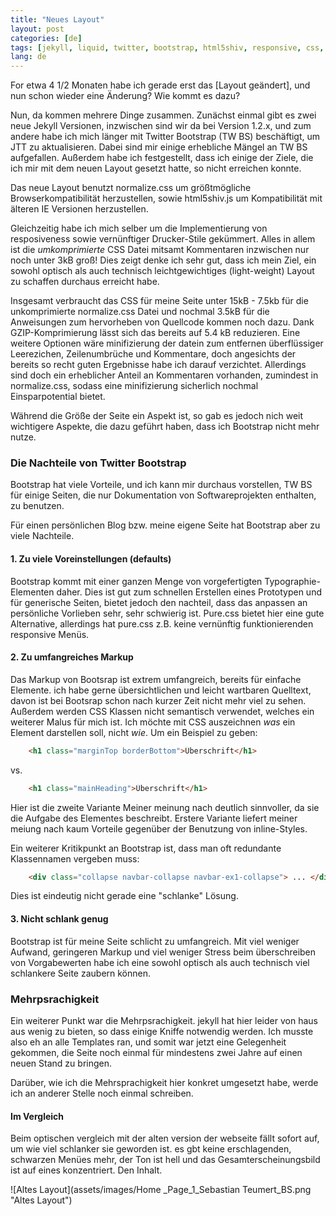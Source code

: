 ```yaml
---
title: "Neues Layout"
layout: post
categories: [de]
tags: [jekyll, liquid, twitter, bootstrap, html5shiv, responsive, css, blog]
lang: de
---
```

For etwa 4 1/2 Monaten habe ich gerade erst das [Layout geändert], und nun schon wieder eine Änderung?
Wie kommt es dazu?


Nun, da kommen mehrere Dinge zusammen. Zunächst einmal gibt es zwei neue Jekyll Versionen, inzwischen
sind wir da bei Version 1.2.x, und zum andere habe ich mich länger mit Twitter Bootstrap (TW BS) beschäftigt,
um JTT zu aktualisieren. Dabei sind mir einige erhebliche Mängel an TW BS aufgefallen. Außerdem habe ich
festgestellt, dass ich einige der Ziele, die ich mir mit dem neuen Layout gesetzt hatte, so nicht erreichen konnte.

Das neue Layout benutzt normalize.css um größtmögliche Browserkompatibilität herzustellen, sowie html5shiv.js um
Kompatibilität mit älteren IE Versionen herzustellen.

Gleichzeitig habe ich mich selber um die Implementierung von resposiveness sowie vernünftiger Drucker-Stile gekümmert.
Alles in allem ist die *umkomprimierte* CSS Datei mitsamt Kommentaren inzwischen nur noch unter 3kB groß! Dies zeigt
denke ich sehr gut, dass ich mein Ziel, ein sowohl optisch als auch technisch leichtgewichtiges (light-weight) Layout
zu schaffen durchaus erreicht habe.

Insgesamt verbraucht das CSS für meine Seite unter 15kB - 7.5kb für die unkomprimierte normalize.css Datei und nochmal 3.5kB
für die Anweisungen zum hervorheben von Quellcode kommen noch dazu. Dank GZIP-Komprimierung lässt sich das bereits auf 5.4 kB reduzieren.
Eine weitere Optionen wäre minifizierung der datein zum entfernen überflüssiger Leerezichen, Zeilenumbrüche und Kommentare, doch
angesichts der bereits so recht guten Ergebnisse habe ich darauf verzichtet. Allerdings sind doch ein erheblicher Anteil an 
Kommentaren vorhanden, zumindest in normalize.css, sodass eine minifizierung sicherlich nochmal Einsparpotential bietet.

Während die Größe der Seite ein Aspekt ist, so gab es jedoch nich weit wichtigere Aspekte, die dazu geführt haben,
dass ich Bootstrap nicht mehr nutze.

### Die Nachteile von Twitter Bootstrap
Bootstrap hat viele Vorteile, und ich kann mir durchaus vorstellen, TW BS für einige Seiten, die nur Dokumentation
von Softwareprojekten enthalten, zu benutzen.

Für einen persönlichen Blog bzw. meine eigene Seite hat Bootstrap aber zu viele Nachteile.

#### 1. Zu viele Voreinstellungen (defaults)
Bootstrap kommt mit einer ganzen Menge von vorgefertigten Typographie-Elementen daher. Dies ist gut zum schnellen Erstellen
eines Prototypen und für generische Seiten, bietet jedoch den nachteil, dass das anpassen an persönliche Vorlieben sehr, sehr
schwierig ist. Pure.css bietet hier eine gute Alternative, allerdings hat pure.css z.B. keine vernünftig funktionierenden
responsive Menüs.

#### 2. Zu umfangreiches Markup
Das Markup von Bootsrap ist extrem umfangreich, bereits für einfache Elemente. ich habe gerne übersichtlichen und leicht wartbaren
Quelltext, davon ist bei Bootsrap schon nach kurzer Zeit nicht mehr viel zu sehen. Außerdem werden CSS Klassen nicht semantisch 
verwendet, welches ein weiterer Malus für mich ist. Ich möchte mit CSS auszeichnen *was* ein Element darstellen soll, nicht *wie*.
Um ein Beispiel zu geben:

```html
	<h1 class="marginTop borderBottom">Überschrift</h1>
```	
vs.

```html
	<h1 class="mainHeading">Überschrift</h1>
```
	
Hier ist die zweite Variante Meiner meinung nach deutlich sinnvoller, da sie die Aufgabe des Elementes beschreibt. Erstere Variante
liefert meiner meiung nach kaum Vorteile gegenüber der Benutzung von inline-Styles.


Ein weiterer Kritikpunkt an Bootstrap ist, dass man oft redundante Klassennamen vergeben muss:

```html
	<div class="collapse navbar-collapse navbar-ex1-collapse"> ... </div>
```
Dies ist eindeutig nicht gerade eine "schlanke" Lösung.

#### 3. Nicht schlank genug
Bootstrap ist für meine Seite schlicht zu umfangreich. Mit viel weniger Aufwand, geringeren Markup und viel weniger Stress beim überschreiben
von Vorgabewerten habe ich eine sowohl optisch als auch technisch viel schlankere Seite zaubern können.

### Mehrpsrachigkeit
Ein weiterer Punkt war die Mehrpsrachigkeit. jekyll hat hier leider von haus aus wenig zu bieten, so dass einige Kniffe notwendig
werden. Ich musste also eh an alle Templates ran, und somit war jetzt eine Gelegenheit gekommen, die Seite noch einmal für mindestens
zwei Jahre auf einen neuen Stand zu bringen.

Darüber, wie ich die Mehrsprachigkeit hier konkret umgesetzt habe, werde ich an anderer Stelle noch einmal schreiben.

#### Im Vergleich
Beim optischen vergleich mit der alten version der webseite fällt sofort auf, um wie viel schlanker sie geworden ist.
es gbt keine erschlagenden, schwarzen Menües mehr, der Ton ist hell und das Gesamterscheinungsbild ist auf eines konzentriert.
Den Inhalt.

![Altes Layout](assets/images/Home _Page_1_Sebastian Teumert_BS.png "Altes Layout")
